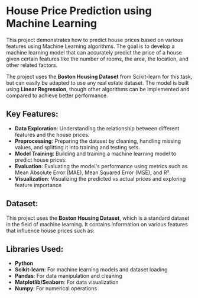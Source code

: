 # House Price Prediction using Machine Learning

This project demonstrates how to predict house prices based on various features using Machine Learning algorithms. The goal is to develop a machine learning model that can accurately predict the price of a house given certain features like the number of rooms, the area, the location, and other related factors.

The project uses the **Boston Housing Dataset** from Scikit-learn for this task, but can easily be adapted to use any real estate dataset. The model is built using **Linear Regression**, though other algorithms can be implemented and compared to achieve better performance.

## Key Features:
- **Data Exploration**: Understanding the relationship between different features and the house prices.
- **Preprocessing**: Preparing the dataset by cleaning, handling missing values, and splitting it into training and testing sets.
- **Model Training**: Building and training a machine learning model to predict house prices.
- **Evaluation**: Evaluating the model's performance using metrics such as Mean Absolute Error (MAE), Mean Squared Error (MSE), and R².
- **Visualization**: Visualizing the predicted vs actual prices and exploring feature importance

## Dataset:
This project uses the **Boston Housing Dataset**, which is a standard dataset in the field of machine learning. It contains information on various features that influence house prices such as:

## Libraries Used:
- **Python**
- **Scikit-learn**: For machine learning models and dataset loading
- **Pandas**: For data manipulation and cleaning
- **Matplotlib/Seaborn**: For data visualization
- **Numpy**: For numerical operations
